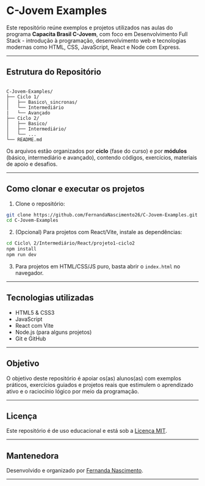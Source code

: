 # C-Jovem Examples

Este repositório reúne exemplos e projetos utilizados nas aulas do programa **Capacita Brasil C-Jovem**, com foco em Desenvolvimento Full Stack - introdução à programação, desenvolvimento web e tecnologias modernas como HTML, CSS, JavaScript, React e Node com Express.

---

## Estrutura do Repositório

```

C-Jovem-Examples/
├── Ciclo 1/
│   ├── Basico\_sincronas/
│   └── Intermediário
|   └── Avançado
├── Ciclo 2/
│   ├── Basico/
│   ├── Intermediário/
│   └── ...
└── README.md

````

Os arquivos estão organizados por **ciclo** (fase do curso) e por **módulos** (básico, intermediário e avançado), contendo códigos, exercícios, materiais de apoio e desafios.

---

## Como clonar e executar os projetos

1. Clone o repositório:
```bash
git clone https://github.com/FernandaNascimento26/C-Jovem-Examples.git
cd C-Jovem-Examples
````

2. (Opcional) Para projetos com React/Vite, instale as dependências:

```bash
cd Ciclo\ 2/Intermediário/React/projeto1-ciclo2
npm install
npm run dev
```

3. Para projetos em HTML/CSS/JS puro, basta abrir o `index.html` no navegador.

---

## Tecnologias utilizadas

* HTML5 & CSS3
* JavaScript
* React com Vite
* Node.js (para alguns projetos)
* Git e GitHub

---

## Objetivo

O objetivo deste repositório é apoiar os(as) alunos(as) com exemplos práticos, exercícios guiados e projetos reais que estimulem o aprendizado ativo e o raciocínio lógico por meio da programação.

---

## Licença

Este repositório é de uso educacional e está sob a [Licença MIT](LICENSE).

---

## Mantenedora

Desenvolvido e organizado por [Fernanda Nascimento](https://github.com/FernandaNascimento26).

---
